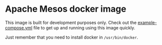 # Apache Mesos docker image

This image is built for development purposes only. Check out the [example-compose.yml](https://github.com/Codamic/mesos-docker/blob/master/example-compose.yml)
file to get up and running using this image quickly.

Just remember that you need to install docker in `/usr/bin/docker`.
